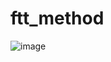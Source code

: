 # ftt_method

![image](https://user-images.githubusercontent.com/87335237/223537622-24bedafc-07e1-4ed8-87f3-dd456c6b0dc5.png)
